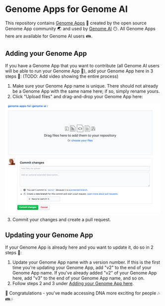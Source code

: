 # Genome Apps for Genome AI

This repository contains [Genome Apps](https://www.guardiome.com/apps-index/) :microscope: created by the open source Genome App community :earth_asia: and used by [Genome AI](https://www.guardiome.com/ai-index/) :no_mouth:.
All Genome Apps here are available for Genome AI users :family:.

## Adding your Genome App

If you have a Genome App that you want to contribute (all Genome AI users will be able to run your Genome App :dancers:), add your Genome App here in 3 steps :feet:: (TODO: Add video showing the entire process)
1. Make sure your Genome App name is unique. There should not already be a Genome App with the same name here; if so, simply rename yours.
2. Click "Upload files" and drag-and-drop your Genome App here:
<div>
    <img src="drag-and-drop.png" align="center" width=500 height=350>
</div>

3. Commit your changes and create a pull request.

## Updating your Genome App

If your Genome App is already here and you want to update it, do so in 2 steps :feet::
1. Update your Genome App name with a version number. If this is the first time you're updating your Genome App, add "v2" to the end of your Genome App name. If you've already added "v2" of your Genome App here, add "v3" to the end of your Genome App name, and so on.
2. Follow steps 2 and 3 under [Adding your Genome App here](#adding-your-genome-app).


:tada: Congratulations - you've made accessing DNA more exciting for people :notes::family::notes:

